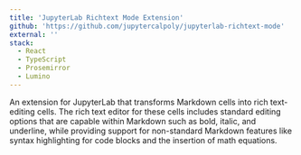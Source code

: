 ```yaml
---
title: 'JupyterLab Richtext Mode Extension'
github: 'https://github.com/jupytercalpoly/jupyterlab-richtext-mode'
external: ''
stack:
  - React
  - TypeScript
  - Prosemirror
  - Lumino
---
```


An extension for JupyterLab that transforms Markdown cells into rich text-editing cells. The rich text editor for these cells
includes standard editing options that are capable within Markdown such as bold, italic, and underline, while providing support 
for non-standard Markdown features like syntax highlighting for code blocks and the insertion of math equations.